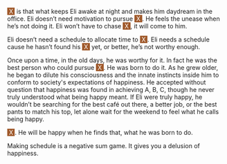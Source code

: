 
<span style="background-color:#a05a2c; color:white;">&nbsp;X&nbsp;</span> is that what keeps Eli awake at night and makes him daydream in the office. Eli doesn’t need motivation to pursue <span style="background-color:#a05a2c; color:white;">&nbsp;X&nbsp;</span>. He feels the unease when he’s not doing it. Eli won’t have to chase <span style="background-color:#a05a2c; color:white;">&nbsp;X&nbsp;</span>, it will come to him.

Eli doesn’t need a schedule to allocate time to <span style="background-color:#a05a2c; color:white;">&nbsp;X&nbsp;</span>. Eli needs a schedule cause he hasn’t found his <span style="background-color:#a05a2c; color:white;" >&nbsp;X&nbsp;</span> yet, or better, he’s not worthy enough.

Once upon a time, in the old days, he was worthy for it. In fact he was the best person who could pursue <span style="background-color:#a05a2c; color:white;">&nbsp;X&nbsp;</span>. He was born to do it. As he grew older, he began to dilute his consciousness and the innate instincts inside him to conform to society's expectations of happiness. He accepted without question that happiness was found in achieving A, B, C, though he never truly understood what being happy meant. If Eli were truly happy, he wouldn’t be searching for the best café out there, a better job, or the best pants to match his top, let alone wait for the weekend to feel what he calls being happy.

<span style="background-color:#a05a2c; color:white;">&nbsp;X&nbsp;</span>. He will be happy when he finds that, what he was born to do.

Making schedule is a negative sum game. It gives you a delusion of happiness.
